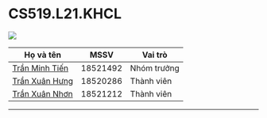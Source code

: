 # CS519.L21.KHCL 

![](https://portal.uit.edu.vn/Styles/profi/images/logo186x150.png)

| Họ và tên | MSSV | Vai trò |
| ------ | ------ | ------ |
| [Trần Minh Tiến] | 18521492 | Nhóm trưởng |
| [Trần Xuân Hưng] | 18520286 | Thành viên |
| [Trần Xuân Nhơn] | 18521212 | Thành viên

[Trần Minh Tiến]: <https://github.com/fantashi099>
[Trần Xuân Hưng]: <https://github.com/supercatxs>
[Trần Xuân Nhơn]: <https://github.com/18521212>

---
